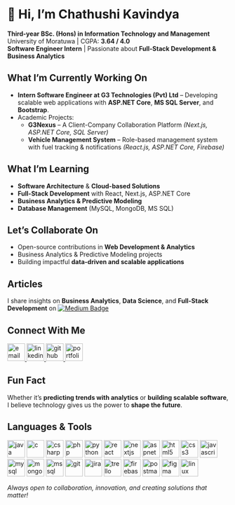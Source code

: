 # 👋 Hi, I’m Chathushi Kavindya  

**Third-year BSc. (Hons) in Information Technology and Management**  
University of Moratuwa | CGPA: **3.64 / 4.0**  
**Software Engineer Intern** | Passionate about **Full-Stack Development & Business Analytics**  

## What I’m Currently Working On  
- **Intern Software Engineer at G3 Technologies (Pvt) Ltd** – Developing scalable web applications with **ASP.NET Core**, **MS SQL Server**, and **Bootstrap**.  
- Academic Projects:  
  - **G3Nexus** – A Client-Company Collaboration Platform *(Next.js, ASP.NET Core, SQL Server)*  
  - **Vehicle Management System** – Role-based management system with fuel tracking & notifications *(React.js, ASP.NET Core, Firebase)*  

## What I’m Learning  
- **Software Architecture** & **Cloud-based Solutions**  
- **Full-Stack Development** with React, Next.js, ASP.NET Core  
- **Business Analytics & Predictive Modeling**  
- **Database Management** (MySQL, MongoDB, MS SQL)  

## Let’s Collaborate On  
- Open-source contributions in **Web Development & Analytics**  
- Business Analytics & Predictive Modeling projects  
- Building impactful **data-driven and scalable applications**  

## Articles  
I share insights on **Business Analytics**, **Data Science**, and **Full-Stack Development** on [![Medium Badge](https://img.shields.io/badge/-Medium-12100E?style=flat&logo=medium&logoColor=white)](https://medium.com/@chathushikavindya09)  

## Connect With Me  
<p align="left">
  <a href="mailto:chathushikavindya09@gmail.com" target="_blank">
    <img src="https://cdn.jsdelivr.net/gh/devicons/devicon/icons/google/google-original.svg" alt="email" width="40" height="40"/>
  </a>
  <a href="http://www.linkedin.com/in/chathushi-kavindya-89056a259" target="_blank">
    <img src="https://cdn.jsdelivr.net/gh/devicons/devicon/icons/linkedin/linkedin-original.svg" alt="linkedin" width="40" height="40"/>
  </a>
  <a href="https://github.com/BinaryBella" target="_blank">
    <img src="https://cdn.jsdelivr.net/gh/devicons/devicon/icons/github/github-original.svg" alt="github" width="40" height="40"/>
  </a>
  <a href="https://binarybella.github.io/binarybella.io/" target="_blank">
    <img src="https://cdn.jsdelivr.net/gh/devicons/devicon/icons/vercel/vercel-original.svg" alt="portfolio" width="40" height="40"/>
  </a>
</p>

## Fun Fact  
Whether it’s **predicting trends with analytics** or **building scalable software**, I believe technology gives us the power to **shape the future**. 

## Languages & Tools  

<p align="left">  
<a href="https://www.java.com" target="_blank"><img src="https://cdn.jsdelivr.net/gh/devicons/devicon/icons/java/java-original.svg" alt="java" width="40" height="40"/></a>  
<a href="https://www.cprogramming.com/" target="_blank"><img src="https://cdn.jsdelivr.net/gh/devicons/devicon/icons/c/c-original.svg" alt="c" width="40" height="40"/></a>  
<a href="https://learn.microsoft.com/en-us/dotnet/csharp/" target="_blank"><img src="https://cdn.jsdelivr.net/gh/devicons/devicon/icons/csharp/csharp-original.svg" alt="csharp" width="40" height="40"/></a>  
<a href="https://www.php.net/" target="_blank"><img src="https://cdn.jsdelivr.net/gh/devicons/devicon/icons/php/php-original.svg" alt="php" width="40" height="40"/></a>  
<a href="https://www.python.org" target="_blank"><img src="https://cdn.jsdelivr.net/gh/devicons/devicon/icons/python/python-original.svg" alt="python" width="40" height="40"/></a>  
<a href="https://reactjs.org/" target="_blank"><img src="https://cdn.jsdelivr.net/gh/devicons/devicon/icons/react/react-original.svg" alt="react" width="40" height="40"/></a>  
<a href="https://nextjs.org/" target="_blank"><img src="https://cdn.jsdelivr.net/gh/devicons/devicon/icons/nextjs/nextjs-original.svg" alt="nextjs" width="40" height="40"/></a>  
<a href="https://dotnet.microsoft.com/" target="_blank"><img src="https://cdn.jsdelivr.net/gh/devicons/devicon/icons/dotnetcore/dotnetcore-original.svg" alt="aspnet" width="40" height="40"/></a>  
<a href="https://developer.mozilla.org/en-US/docs/Web/HTML" target="_blank"><img src="https://cdn.jsdelivr.net/gh/devicons/devicon/icons/html5/html5-original.svg" alt="html5" width="40" height="40"/></a>  
<a href="https://developer.mozilla.org/en-US/docs/Web/CSS" target="_blank"><img src="https://cdn.jsdelivr.net/gh/devicons/devicon/icons/css3/css3-original.svg" alt="css3" width="40" height="40"/></a>  
<a href="https://developer.mozilla.org/en-US/docs/Web/JavaScript" target="_blank"><img src="https://cdn.jsdelivr.net/gh/devicons/devicon/icons/javascript/javascript-original.svg" alt="javascript" width="40" height="40"/></a>  
<a href="https://www.mysql.com/" target="_blank"><img src="https://cdn.jsdelivr.net/gh/devicons/devicon/icons/mysql/mysql-original.svg" alt="mysql" width="40" height="40"/></a>  
<a href="https://www.mongodb.com/" target="_blank"><img src="https://cdn.jsdelivr.net/gh/devicons/devicon/icons/mongodb/mongodb-original.svg" alt="mongodb" width="40" height="40"/></a>  
<a href="https://www.microsoft.com/en-us/sql-server" target="_blank"><img src="https://cdn.jsdelivr.net/gh/devicons/devicon/icons/microsoftsqlserver/microsoftsqlserver-plain.svg" alt="mssql" width="40" height="40"/></a>  
<a href="https://git-scm.com/" target="_blank"><img src="https://cdn.jsdelivr.net/gh/devicons/devicon/icons/git/git-original.svg" alt="git" width="40" height="40"/></a>  
<a href="https://www.atlassian.com/software/jira" target="_blank"><img src="https://cdn.jsdelivr.net/gh/devicons/devicon/icons/jira/jira-original.svg" alt="jira" width="40" height="40"/></a>  
<a href="https://trello.com/" target="_blank"><img src="https://cdn.jsdelivr.net/gh/devicons/devicon/icons/trello/trello-plain.svg" alt="trello" width="40" height="40"/></a>  
<a href="https://firebase.google.com/" target="_blank"><img src="https://cdn.jsdelivr.net/gh/devicons/devicon/icons/firebase/firebase-plain.svg" alt="firebase" width="40" height="40"/></a>  
<a href="https://www.postman.com/" target="_blank"><img src="https://cdn.jsdelivr.net/gh/devicons/devicon/icons/postman/postman-original.svg" alt="postman" width="40" height="40"/></a>  
<a href="https://www.figma.com/" target="_blank"><img src="https://cdn.jsdelivr.net/gh/devicons/devicon/icons/figma/figma-original.svg" alt="figma" width="40" height="40"/></a>  
<a href="https://www.linux.org/" target="_blank"><img src="https://cdn.jsdelivr.net/gh/devicons/devicon/icons/linux/linux-original.svg" alt="linux" width="40" height="40"/></a>  
</p>

*Always open to collaboration, innovation, and creating solutions that matter!*  
